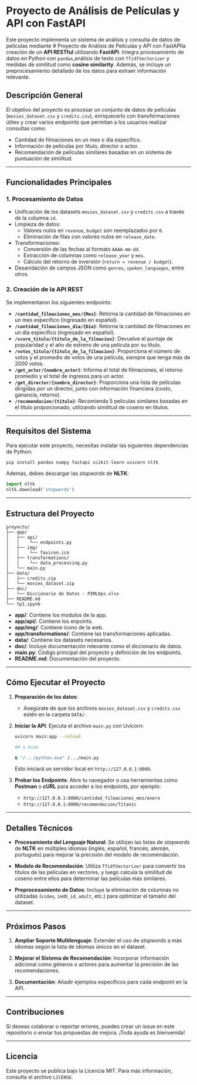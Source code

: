 # Proyecto de Análisis de Películas y API con FastAPI

Este proyecto implementa un sistema de análisis y consulta de datos de películas mediante # Proyecto de Análisis de Películas y API con FastAPIla creación de un **API
RESTful** utilizando **FastAPI**. Integra procesamiento de datos en Python con `pandas`,análisis de texto con `TfidfVectorizer` y medidas de similitud como **cosine similarity**. Además, se incluye un preprocesamiento detallado de los datos para extraer información relevante.

## Descripción General

El objetivo del proyecto es procesar un conjunto de datos de películas (`movies_dataset.csv` y `credits.csv`), enriquecerlo con transformaciones útiles y crear varios endpoints que permitan a los usuarios realizar consultas como:
- Cantidad de filmaciones en un mes o día específico.
- Información de películas por título, director o actor.
- Recomendación de películas similares basadas en un sistema de puntuación de similitud.

---

## Funcionalidades Principales

### 1. **Procesamiento de Datos**
- Unificación de los datasets `movies_dataset.csv` y `credits.csv` a través de la columna `id`.
- Limpieza de datos:
  - Valores nulos en `revenue`, `budget` son reemplazados por `0`.
  - Eliminación de filas con valores nulos en `release_date`.
- Transformaciones:
  - Conversión de las fechas al formato `AAAA-mm-dd`.
  - Extracción de columnas como `release_year` y `mes`.
  - Cálculo del retorno de inversión (`return = revenue / budget`).
- Desanidación de campos JSON como `genres`, `spoken_languages`, entre otros.

### 2. **Creación de la API REST**
Se implementaron los siguientes endpoints:

- **`/cantidad_filmaciones_mes/{Mes}`**: Retorna la cantidad de filmaciones en un mes específico (ingresado en español).
- **`/cantidad_filmaciones_dia/{Dia}`**: Retorna la cantidad de filmaciones en un día específico (ingresado en español).
- **`/score_titulo/{titulo_de_la_filmacion}`**: Devuelve el puntaje de popularidad y el año de estreno de una película por su título.
- **`/votos_titulo/{titulo_de_la_filmacion}`**: Proporciona el número de votos y el promedio de votos de una película, siempre que tenga más de 2000 votos.
- **`/get_actor/{nombre_actor}`**: Informa el total de filmaciones, el retorno promedio y el total de ingresos para un actor.
- **`/get_director/{nombre_director}`**: Proporciona una lista de películas dirigidas por un director, junto con información financiera (costo, ganancia, retorno).
- **`/recomendacion/{titulo}`**: Recomienda 5 películas similares basadas en el título proporcionado, utilizando similitud de coseno en títulos.

---

## Requisitos del Sistema

Para ejecutar este proyecto, necesitas instalar las siguientes dependencias de Python:
```bash
pip install pandas numpy fastapi scikit-learn uvicorn nltk
```

Además, debes descargar las *stopwords* de **NLTK**:
```python
import nltk
nltk.download('stopwords')
```

---

## Estructura del Proyecto

```
proyecto/
├── app/
│   ├── api/
│   │    └── endpoints.py
│   ├── img/
│   │    └── favicon.ico
│   ├── transformations/
│   │    └── data_processing.py
│   └── main.py
├── data/
│   ├── credits.zip
│   └── movies_dataset.zip
├── doc/
│   └── Diccionario de Datos - PIMLOps.xlsx
├── README.md
└── tp1.ipynb
```
- **app/**: Contiene los modulos de la app.
- **app/api/**: Contiene los enpoints.
- **app/img/**: Contiene icono de la web.
- **app/transformations/**: Contiene las transformaciones aplicadas.
- **data/**: Contiene los datasets necesarios.
- **doc/**: Incluye documentación relevante como el diccionario de datos.
- **main.py**: Código principal del proyecto y definición de los endpoints.
- **README.md**: Documentación del proyecto.

---

## Cómo Ejecutar el Proyecto

1. **Preparación de los datos**:
   - Asegúrate de que los archivos `movies_dataset.csv` y `credits.csv` estén en la carpeta `DATA/`.

2. **Iniciar la API**:
   Ejecuta el archivo `main.py` con Uvicorn:
   ```bash
   uvicorn main:app --reload
   
   ## o bien
   
   & "/.../python.exe" /.../main.py
   ```
   Esto iniciará un servidor local en `http://127.0.0.1:8000`.

3. **Probar los Endpoints**:
   Abre tu navegador o usa herramientas como **Postman** o **cURL** para acceder a los endpoints, por ejemplo:
   - `http://127.0.0.1:8000/cantidad_filmaciones_mes/enero`
   - `http://127.0.0.1:8000/recomendacion/Titanic`

---

## Detalles Técnicos

- **Procesamiento del Lenguaje Natural**:
  Se utilizan las listas de *stopwords* de **NLTK** en múltiples idiomas (inglés, español, francés, alemán, portugués) para mejorar la precisión del modelo de recomendación.

- **Modelo de Recomendación**:
  Utiliza `TfidfVectorizer` para convertir los títulos de las películas en vectores, y luego calcula la similitud de coseno entre ellos para determinar las películas más similares.

- **Preprocesamiento de Datos**:
  Incluye la eliminación de columnas no utilizadas (`video`, `imdb_id`, `adult`, etc.) para optimizar el tamaño del dataset.

---

## Próximos Pasos

1. **Ampliar Soporte Multilenguaje**:
   Extender el uso de *stopwords* a más idiomas según la lista de idiomas únicos en el dataset.

2. **Mejorar el Sistema de Recomendación**:
   Incorporar información adicional como géneros o actores para aumentar la precisión de las recomendaciones.

3. **Documentación**:
   Añadir ejemplos específicos para cada endpoint en la API.

---

## Contribuciones

Si deseas colaborar o reportar errores, puedes crear un issue en este repositorio o enviar tus propuestas de mejora. ¡Toda ayuda es bienvenida!

---

## Licencia

Este proyecto se publica bajo la Licencia MIT. Para más información, consulta el archivo `LICENSE`.

```
